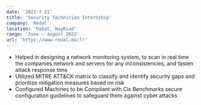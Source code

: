 ```yaml
---
date: '2022-7-21'
title: 'Security Technician Internship'
company: 'Redal'
location: 'Rabat, HayRiad'
range: 'June – august 2022'
url: 'https://www.redal.ma/fr'
---
```


- Helped in designing a network monitoring system, to scan in real time the companies network and servers for any
  inconsistencies, and fasten attack response time
- Utilized MITRE ATT&CK matrix to classify and identify security gaps and prioritize mitigation measures based on
  risk
- Configured Machines to be Compliant with Cis Benchmarks secure configuration guidelines to safeguard them against
  cyber attacks
